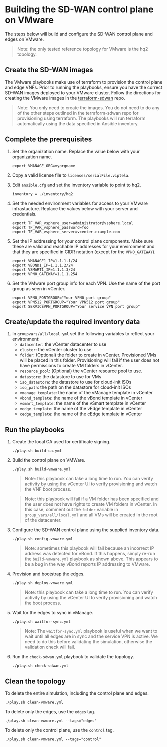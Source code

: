 # Building the SD-WAN control plane on VMware

The steps below will build and configure the SD-WAN control plane and edges on VMware.

> Note: the only tested reference topology for VMware is the hq2 topology.

## Create the SD-WAN images

The VMware playbooks make use of terraform to provision the control plane and edge VNFs.  Prior to running the playbooks, ensure you have the correct SD-WAN images deployed to your VMware cluster.  Follow the directions for creating the VMware images in the [terraform-sdwan](https://github.com/CiscoDevNet/terraform-sdwan) repo.

> Note: You only need to create the images.  You do not need to do any of the other steps outlined in the terraform-sdwan repo for provisioning using terraform.  The playbooks will run terraform automatically using the data specified in Ansible inventory.

## Complete the prerequisites

1. Set the organization name.  Replace the value below with your organization name.
    ```
    export VMANAGE_ORG=myorgname
    ```

1. Copy a valid license file to `licenses/serialFile.viptela`.

1. Edit `ansible.cfg` and set the inventory variable to point to hq2.
    ```
    inventory = ./inventory/hq2
    ```
    
1. Set the needed environment variables for access to your VMware infrastucture.  Replace the values below with your server and credentials.
    ```
    export TF_VAR_vsphere_user=administrator@vsphere.local
    export TF_VAR_vsphere_password=foo
    export TF_VAR_vsphere_server=vcenter.example.com
    ```

1. Set the IP addressing for your control plane components.  Make sure these are valid and reachable IP addresses for your environment and that they are specified in CIDR notation (except for the `VPN0_GATEWAY`).
    ```
    export VMANAGE1_IP=1.1.1.1/24
    export VBOND1_IP=1.1.1.2/24
    export VSMART1_IP=1.1.1.3/24
    export VPN0_GATEWAY=1.1.1.254
    ```

1. Set the VMware port group info for each VPN.  Use the name of the port group as seen in vCenter.
    ```
    export VPN0_PORTGROUP="Your VPN0 port group"
    export VPN512_PORTGROUP="Your VPN512 port group"
    export SERVICEVPN_PORTGROUP="Your service VPN port group"
    ```

## Create/update the required inventory data

1. In `groupvars/all/local.yml` set the following variables to reflect your environment:
    * `datacenter`: the vCenter datacenter to use
    * `cluster`: the vCenter cluster to use
    * `folder`: (Optional) the folder to create in vCenter.  Provisioned VMs will be placed in this folder.  Provisioning will fail if the user does not have permissions to create VM folders in vCenter.
    * `resource_pool`: (Optional) the vCenter resource pool to use.
    * `datastore`: the datastore to use for VMs
    * `iso_datastore`: the datastore to use for cloud-init ISOs
    * `iso_path`: the path on the datastore for cloud-init ISOs
    * `vmanage_template`: the name of the vManage template in vCenter
    * `vbond_template`: the name of the vBond template in vCenter
    * `vsmart_template`: the name of the vSmart template in vCenter
    * `vedge_template`: the name of the vEdge template in vCenter
    * `cedge_template`: the name of the cEdge template in vCenter

## Run the playbooks

1. Create the local CA used for certificate signing.
    ```
    ./play.sh build-ca.yml
    ```

1. Build the control plane on VMWare.
    ```
    ./play.sh build-vmware.yml
    ```
    > Note: this playbook can take a long time to run.  You can verify activity by using the vCenter UI to verify provisioning and watch the VNF boot process.

    > Note: this playbook will fail if a VM folder has been specified and the user does not have rights to create VM folders in vCenter.  In this case, comment out the `folder` variable in `group_vars/all/local.yml` and all VMs will be created in the root of the datacenter.

1. Configure the SD-WAN control plane using the supplied inventory data.
    ```
    ./play.sh config-vmware.yml
    ```
    > Note: sometimes this playbook will fail because an incorrect IP address was detected for vBond.  If this happens, simply re-run the `build-vmware.yml` playbook as shown above.  This appears to be a bug in the way vBond reports IP addressing to VMware.

1. Provision and bootstrap the edges.
    ```
    ./play.sh deploy-vmware.yml
    ```
    > Note: this playbook can take a long time to run.  You can verify activity by using the vCenter UI to verify provisioning and watch the boot process.

1. Wait for the edges to sync in vManage.
    ```
    ./play.sh waitfor-sync.yml
    ```
    > Note: The `waitfor-sync.yml` playbook is useful when we want to wait until all edges are in sync and the service VPN is active.  We need to do this before validating the simulation, otherwise the validation check will fail.

1. Run the `check-sdwan.yml` playbook to validate the topology.
    ```
    ./play.sh check-sdwan.yml
    ```

## Clean the topology

To delete the entire simulation, including the control plane and edges.

```
./play.sh clean-vmware.yml
```

To delete only the edges, use the `edges` tag.

```
./play.sh clean-vwmare.yml --tags="edges"
```

To delete only the control plane, use the `control` tag.

```
./play.sh clean-vmware.yml --tags="control"
```
